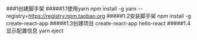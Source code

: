 ###1创建脚手架
#####1.1使用yarn
       npm install -g yarn --registry=https://registry.npm.taobao.org
#####1.2安装脚手架
       npm install -g create-react-app
#####1.3创建项目
       create-react-app hello-react
#####1.4显示配置信息
       yarn eject